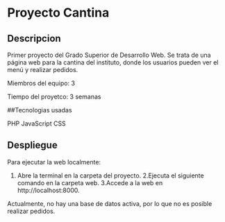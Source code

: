 # Proyecto Cantina

## Descripcion
Primer proyecto del Grado Superior de Desarrollo Web. Se trata de una página web para la cantina del instituto, donde los usuarios pueden ver el menú y realizar pedidos.

Miembros del equipo: 3 

Tiempo del proyetco: 3 semanas

##Tecnologias usadas

PHP
JavaScript
CSS

## Despliegue 
Para ejecutar la web localmente:
1. Abre la terminal en la carpeta del proyecto.
2.Ejecuta el siguiente comando en la carpeta web.
3.Accede a la web en http://localhost:8000.

Actualmente, no hay una base de datos activa, por lo que no es posible realizar pedidos.
